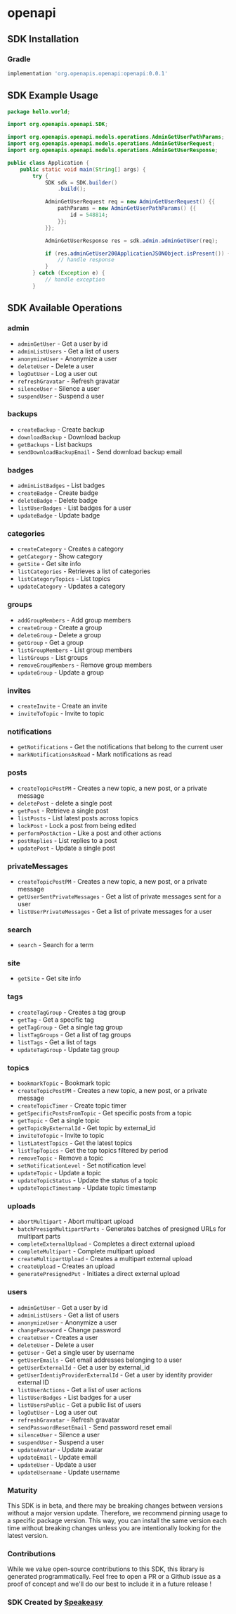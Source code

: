 # openapi

<!-- Start SDK Installation -->
## SDK Installation

### Gradle

```groovy
implementation 'org.openapis.openapi:openapi:0.0.1'
```
<!-- End SDK Installation -->

## SDK Example Usage
<!-- Start SDK Example Usage -->
```java
package hello.world;

import org.openapis.openapi.SDK;

import org.openapis.openapi.models.operations.AdminGetUserPathParams;
import org.openapis.openapi.models.operations.AdminGetUserRequest;
import org.openapis.openapi.models.operations.AdminGetUserResponse;

public class Application {
    public static void main(String[] args) {
        try {
            SDK sdk = SDK.builder()
                .build();

            AdminGetUserRequest req = new AdminGetUserRequest() {{
                pathParams = new AdminGetUserPathParams() {{
                    id = 548814;
                }};
            }};            

            AdminGetUserResponse res = sdk.admin.adminGetUser(req);

            if (res.adminGetUser200ApplicationJSONObject.isPresent()) {
                // handle response
            }
        } catch (Exception e) {
            // handle exception
        }
```
<!-- End SDK Example Usage -->

<!-- Start SDK Available Operations -->
## SDK Available Operations


### admin

* `adminGetUser` - Get a user by id
* `adminListUsers` - Get a list of users
* `anonymizeUser` - Anonymize a user
* `deleteUser` - Delete a user
* `logOutUser` - Log a user out
* `refreshGravatar` - Refresh gravatar
* `silenceUser` - Silence a user
* `suspendUser` - Suspend a user

### backups

* `createBackup` - Create backup
* `downloadBackup` - Download backup
* `getBackups` - List backups
* `sendDownloadBackupEmail` - Send download backup email

### badges

* `adminListBadges` - List badges
* `createBadge` - Create badge
* `deleteBadge` - Delete badge
* `listUserBadges` - List badges for a user
* `updateBadge` - Update badge

### categories

* `createCategory` - Creates a category
* `getCategory` - Show category
* `getSite` - Get site info
* `listCategories` - Retrieves a list of categories
* `listCategoryTopics` - List topics
* `updateCategory` - Updates a category

### groups

* `addGroupMembers` - Add group members
* `createGroup` - Create a group
* `deleteGroup` - Delete a group
* `getGroup` - Get a group
* `listGroupMembers` - List group members
* `listGroups` - List groups
* `removeGroupMembers` - Remove group members
* `updateGroup` - Update a group

### invites

* `createInvite` - Create an invite
* `inviteToTopic` - Invite to topic

### notifications

* `getNotifications` - Get the notifications that belong to the current user
* `markNotificationsAsRead` - Mark notifications as read

### posts

* `createTopicPostPM` - Creates a new topic, a new post, or a private message
* `deletePost` - delete a single post
* `getPost` - Retrieve a single post
* `listPosts` - List latest posts across topics
* `lockPost` - Lock a post from being edited
* `performPostAction` - Like a post and other actions
* `postReplies` - List replies to a post
* `updatePost` - Update a single post

### privateMessages

* `createTopicPostPM` - Creates a new topic, a new post, or a private message
* `getUserSentPrivateMessages` - Get a list of private messages sent for a user
* `listUserPrivateMessages` - Get a list of private messages for a user

### search

* `search` - Search for a term

### site

* `getSite` - Get site info

### tags

* `createTagGroup` - Creates a tag group
* `getTag` - Get a specific tag
* `getTagGroup` - Get a single tag group
* `listTagGroups` - Get a list of tag groups
* `listTags` - Get a list of tags
* `updateTagGroup` - Update tag group

### topics

* `bookmarkTopic` - Bookmark topic
* `createTopicPostPM` - Creates a new topic, a new post, or a private message
* `createTopicTimer` - Create topic timer
* `getSpecificPostsFromTopic` - Get specific posts from a topic
* `getTopic` - Get a single topic
* `getTopicByExternalId` - Get topic by external_id
* `inviteToTopic` - Invite to topic
* `listLatestTopics` - Get the latest topics
* `listTopTopics` - Get the top topics filtered by period
* `removeTopic` - Remove a topic
* `setNotificationLevel` - Set notification level
* `updateTopic` - Update a topic
* `updateTopicStatus` - Update the status of a topic
* `updateTopicTimestamp` - Update topic timestamp

### uploads

* `abortMultipart` - Abort multipart upload
* `batchPresignMultipartParts` - Generates batches of presigned URLs for multipart parts
* `completeExternalUpload` - Completes a direct external upload
* `completeMultipart` - Complete multipart upload
* `createMultipartUpload` - Creates a multipart external upload
* `createUpload` - Creates an upload
* `generatePresignedPut` - Initiates a direct external upload

### users

* `adminGetUser` - Get a user by id
* `adminListUsers` - Get a list of users
* `anonymizeUser` - Anonymize a user
* `changePassword` - Change password
* `createUser` - Creates a user
* `deleteUser` - Delete a user
* `getUser` - Get a single user by username
* `getUserEmails` - Get email addresses belonging to a user
* `getUserExternalId` - Get a user by external_id
* `getUserIdentiyProviderExternalId` - Get a user by identity provider external ID
* `listUserActions` - Get a list of user actions
* `listUserBadges` - List badges for a user
* `listUsersPublic` - Get a public list of users
* `logOutUser` - Log a user out
* `refreshGravatar` - Refresh gravatar
* `sendPasswordResetEmail` - Send password reset email
* `silenceUser` - Silence a user
* `suspendUser` - Suspend a user
* `updateAvatar` - Update avatar
* `updateEmail` - Update email
* `updateUser` - Update a user
* `updateUsername` - Update username
<!-- End SDK Available Operations -->

### Maturity

This SDK is in beta, and there may be breaking changes between versions without a major version update. Therefore, we recommend pinning usage 
to a specific package version. This way, you can install the same version each time without breaking changes unless you are intentionally 
looking for the latest version.

### Contributions

While we value open-source contributions to this SDK, this library is generated programmatically. 
Feel free to open a PR or a Github issue as a proof of concept and we'll do our best to include it in a future release !

### SDK Created by [Speakeasy](https://docs.speakeasyapi.dev/docs/using-speakeasy/client-sdks)
